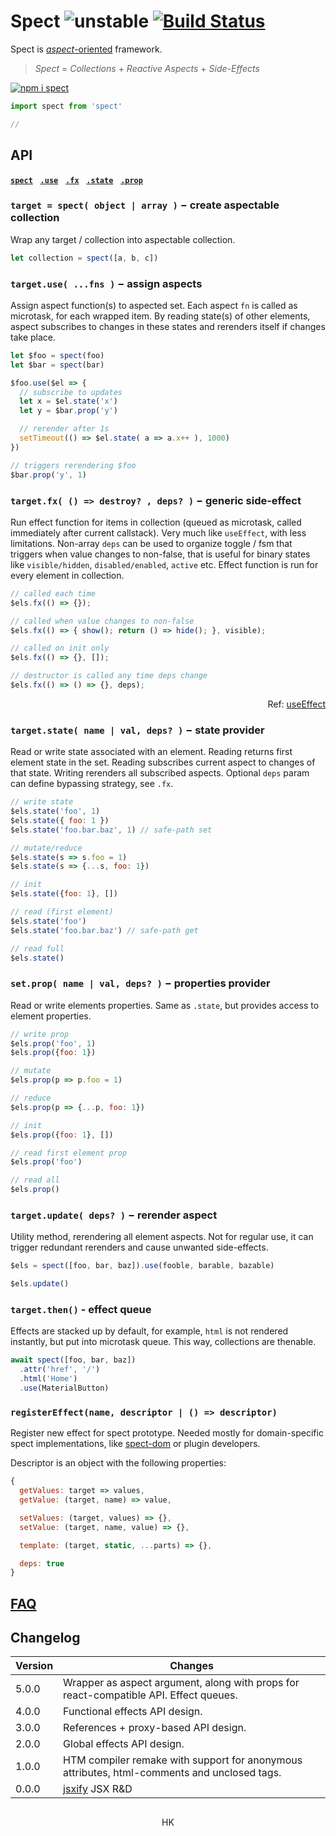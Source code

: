 # Spect ![unstable](https://img.shields.io/badge/stability-unstable-yellow) [![Build Status](https://travis-ci.org/spectjs/spect.svg?branch=master)](https://travis-ci.org/spectjs/spect)

Spect is [_aspect_-oriented](https://en.wikipedia.org/wiki/Aspect-oriented_programming) framework.

> _Spect_ = _Collections_ + _Reactive Aspects_ + _Side-Effects_


[![npm i spect](https://nodei.co/npm/spect.png?mini=true)](https://npmjs.org/package/spect/)

```js
import spect from 'spect'

//
```

## API

[**`spect`**](#-selector--els--markup---selector--h)&nbsp;&nbsp; [**`.use`**](#use-fns---assign-aspects)&nbsp;&nbsp; [**`.fx`**](#fx-el--destroy--deps---generic-side-effect)&nbsp;&nbsp; [**`.state`**](#state-name--val-deps---state-provider)&nbsp;&nbsp; [**`.prop`**](#prop-name--val-deps---properties-provider)&nbsp;&nbsp;


### `target = spect( object | array )` − create aspectable collection

Wrap any target / collection into aspectable collection.

```js
let collection = spect([a, b, c])
```

### `target.use( ...fns )` − assign aspects

Assign aspect function(s) to aspected set. Each aspect `fn` is called as microtask, for each wrapped item. By reading state(s) of other elements, aspect subscribes to changes in these states and rerenders itself if changes take place.

```js
let $foo = spect(foo)
let $bar = spect(bar)

$foo.use($el => {
  // subscribe to updates
  let x = $el.state('x')
  let y = $bar.prop('y')

  // rerender after 1s
  setTimeout(() => $el.state( a => a.x++ ), 1000)
})

// triggers rerendering $foo
$bar.prop('y', 1)
```

### `target.fx( () => destroy? , deps? )` − generic side-effect

Run effect function for items in collection (queued as microtask, called immediately after current callstack). Very much like `useEffect`, with less limitations. Non-array `deps` can be used to organize toggle / fsm that triggers when value changes to non-false, that is useful for binary states like `visible/hidden`, `disabled/enabled`, `active` etc. Effect function is run for every element in collection.

```js
// called each time
$els.fx(() => {});

// called when value changes to non-false
$els.fx(() => { show(); return () => hide(); }, visible);

// called on init only
$els.fx(() => {}, []);

// destructor is called any time deps change
$els.fx(() => () => {}, deps);
```

<p align="right">Ref: <a href='https://reactjs.org/docs/hooks-effect.html'>useEffect</a></p>


### `target.state( name | val, deps? )` − state provider

Read or write state associated with an element. Reading returns first element state in the set. Reading subscribes current aspect to changes of that state. Writing rerenders all subscribed aspects. Optional `deps` param can define bypassing strategy, see `.fx`.

```js
// write state
$els.state('foo', 1)
$els.state({ foo: 1 })
$els.state('foo.bar.baz', 1) // safe-path set

// mutate/reduce
$els.state(s => s.foo = 1)
$els.state(s => {...s, foo: 1})

// init
$els.state({foo: 1}, [])

// read (first element)
$els.state('foo')
$els.state('foo.bar.baz') // safe-path get

// read full
$els.state()
```

### `set.prop( name | val, deps? )` − properties provider

Read or write elements properties. Same as `.state`, but provides access to element properties.

```js
// write prop
$els.prop('foo', 1)
$els.prop({foo: 1})

// mutate
$els.prop(p => p.foo = 1)

// reduce
$els.prop(p => {...p, foo: 1})

// init
$els.prop({foo: 1}, [])

// read first element prop
$els.prop('foo')

// read all
$els.prop()
```

### `target.update( deps? )` − rerender aspect

Utility method, rerendering all element aspects. Not for regular use, it can trigger redundant rerenders and cause unwanted side-effects.

```js
$els = spect([foo, bar, baz]).use(fooble, barable, bazable)

$els.update()
```


### `target.then()` - effect queue

Effects are stacked up by default, for example, `html` is not rendered instantly, but put into microtask queue. This way, collections are thenable.

```js
await spect([foo, bar, baz])
  .attr('href', '/')
  .html('Home')
  .use(MaterialButton)
```


### `registerEffect(name, descriptor | () => descriptor)`

Register new effect for spect prototype. Needed mostly for domain-specific spect implementations, like [spect-dom](https://ghub.io/spect-dom) or plugin developers.

Descriptor is an object with the following properties:

```js
{
  getValues: target => values,
  getValue: (target, name) => value,

  setValues: (target, values) => {},
  setValue: (target, name, value) => {},

  template: (target, static, ...parts) => {},

  deps: true
}
```


## [FAQ](./faq.md)

## Changelog

Version | Changes
---|---
5.0.0 | Wrapper as aspect argument, along with props for react-compatible API. Effect queues.
4.0.0 | Functional effects API design.
3.0.0 | References + proxy-based API design.
2.0.0 | Global effects API design.
1.0.0 | HTM compiler remake with support for anonymous attributes, html-comments and unclosed tags.
0.0.0 | [jsxify](https://github.com/scrapjs/jsxify) JSX R&D

##

<p align="center">HK</p>
